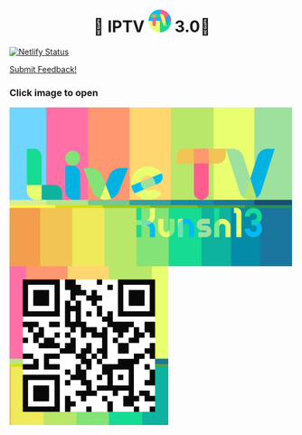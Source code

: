 
<h1 align='center'>🌟 IPTV <a href="https://kunsh13.github.io/iptv/"><img src="/img/favicon_round.png" width="40" height="40"></a> 3.0🌟</h1>

[![Netlify Status](https://api.netlify.com/api/v1/badges/b649cddc-2888-4ee6-9391-fa6be667a902/deploy-status)](https://app.netlify.com/sites/iptvkunsh/deploys)

[Submit Feedback!](https://forms.gle/XACScoR7myNHnVCh8)

###       Click image to open

[<img align="left" alt="IPTV" width="500px" height="281px" src="img/banner.png" />][youtube]

[youtube]: https://kunsh13.github.io/iptv/


[<img align="left" alt="qr code" width="281px" height="281px" src="img/qr_c.png" />][youtube]

<br>
<br>
<br>
<br>
<br>
<br>
<br>
<br>
<br>



